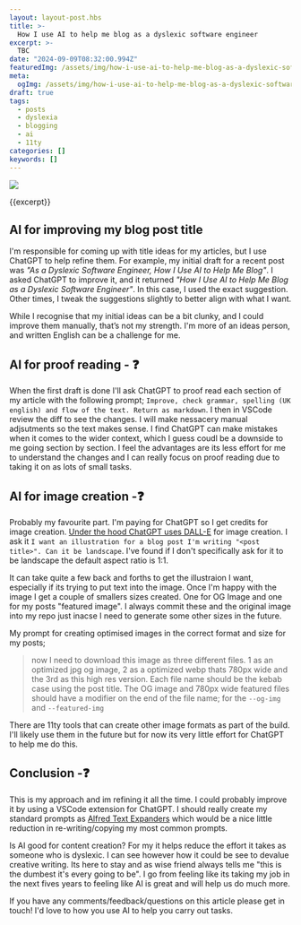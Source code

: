 ```yaml
---
layout: layout-post.hbs
title: >-
  How I use AI to help me blog as a dyslexic software engineer
excerpt: >-
  TBC
date: "2024-09-09T08:32:00.994Z"
featuredImg: /assets/img/how-i-use-ai-to-help-me-blog-as-a-dyslexic-software-engineer--featured-img.webp
meta:
  ogImg: /assets/img/how-i-use-ai-to-help-me-blog-as-a-dyslexic-software-engineer--og-img.jpg
draft: true
tags:
  - posts
  - dyslexia
  - blogging
  - ai
  - 11ty
categories: []
keywords: []
---
```


![]({{featuredImg}})

{{excerpt}}


## AI for improving my blog post title
I'm responsible for coming up with title ideas for my articles, but I use ChatGPT to help refine them. For example, my initial draft for a recent post was _"As a Dyslexic Software Engineer, How I Use AI to Help Me Blog"_. I asked ChatGPT to improve it, and it returned _"How I Use AI to Help Me Blog as a Dyslexic Software Engineer"_. In this case, I used the exact suggestion. Other times, I tweak the suggestions slightly to better align with what I want.

While I recognise that my initial ideas can be a bit clunky, and I could improve them manually, that’s not my strength. I'm more of an ideas person, and written English can be a challenge for me.



## AI for proof reading - ❓
When the first draft is done I'll ask ChatGPT to proof read each section of my article with the following prompt; `Improve, check grammar, spelling (UK english) and flow of the text. Return as markdown`. I then in VSCode review the diff to see the changes. I will make nessacery manual adjsutments so the text makes sense. I find ChatGPT can make mistakes when it comes to the wider context, which I guess coudl be a downside to me going section by section. I feel the advantages are its less effort for me to understand the changes and I can really focus on proof reading due to taking it on as lots of small tasks. 


## AI for image creation -❓
Probably my favourite part. I'm paying for ChatGPT so I get credits for image creation. [Under the hood ChatGPT uses DALL-E](https://help.openai.com/en/articles/8932459-dall-e-in-chatgpt) for image creation. I ask it `I want an illustration for a blog post I'm writing "<post title>". Can it be landscape`.  I've found if I don't specifically ask for it to be landscape the default aspect ratio is 1:1.

It can take quite a few back and forths to get the illustraion I want, especially if its trying to put text into the image. Once I'm happy with the image I get a couple of smallers sizes created. One for OG Image and one for my posts "featured image". I always commit these and the original image into my repo just inacse I need to generate some other sizes in the future.

My prompt for creating optimised images in the correct format and size for my posts;
> now I need to download this image as three different files. 1  as an optimized jpg og image, 2 as a optimized webp thats 780px wide and the 3rd as this high res version. Each file name should be the kebab case using the post title. The OG image and 780px wide featured files should have a modifier on the end of the file name; for the `--og-img` and `--featured-img`

There are 11ty tools that can create other image formats as part of the build. I'll likely use them in the future but for now its very little effort for ChatGPT to help me do this.



## Conclusion -❓
This is my approach and im refining it all the time. I could probably improve it by using a VSCode extension for ChatGPT. I should really create my standard prompts as [Alfred Text Expanders](https://www.alfredapp.com/help/features/snippets/) which would be a nice little reduction in re-writing/copying my most common prompts.

Is AI good for content creation? For my it helps reduce the effort it takes as someone who is dyslexic. I can see however how it could be see to devalue creative writing. Its here to stay and as wise friend always tells me "this is the dumbest it's every going to be". I go from feeling like its taking my job in the next fives years to feeling like AI is great and will help us do much more.


If you have any comments/feedback/questions on this article please get in touch! I'd love to how you use AI to help you carry out tasks.